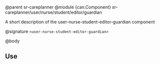 @parent sr-careplanner
@module {can.Component} sr-careplanner/user/nurse/student/editor/guardian <user-nurse-student-editor-guardian>

A short description of the user-nurse-student-editor-guardian component

@signature `<user-nurse-student-editor-guardian>`

@body

## Use

